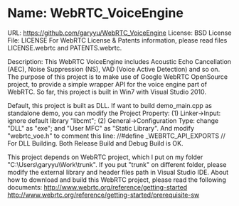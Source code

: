 Name: WebRTC_VoiceEngine
========================
URL: https://github.com/garyyu/WebRTC_VoiceEngine
License: BSD
License File: LICENSE
For WebRTC License & Patents information, please read files LICENSE.webrtc and PATENTS.webrtc.

Description:
This WebRTC VoiceEngine includes Acoustic Echo Cancellation (AEC), Noise Suppression (NS), VAD (Voice Active Detection) and so on.
The purpose of this project is to make use of Google WebRTC OpenSource project, to provide a simple wrapper API for the voice engine part of WebRTC.
So far, this project is built in Win7 with Visual Studio 2010.

Default, this project is built as DLL.
If want to build demo_main.cpp as standalone demo, you can modify the Project Property: 
	(1) Linker->Input: ignore default library "libcmt"; 
	(2) General->Configuration Type: change "DLL" as "exe"; and "User MFC" as "Static Library".
And modify "webrtc_voe.h" to comment this line: 
	//#define _WEBRTC_API_EXPORTS	// For DLL Building.
Both Release Build and Debug Build is OK.

This project depends on WebRTC project, which I put on my folder "C:\Users\garyyu\Work\trunk". If you put "trunk" on different folder, please modify the external library and header files path in Visual Studio IDE. About how to download and build this WebRTC project, please read the following documents:
	http://www.webrtc.org/reference/getting-started
	http://www.webrtc.org/reference/getting-started/prerequisite-sw





